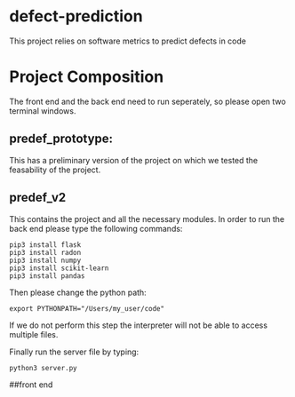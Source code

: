 # defect-prediction
This project relies on software metrics to predict defects in code
# Project Composition
The front end and the back end need to run seperately, so please open two terminal windows. 
## predef_prototype:
This has a preliminary version of the project on which we tested the feasability of the project.
## predef_v2
This contains the project and all the necessary modules. In order to run the back end please type the following commands:
```
pip3 install flask 
pip3 install radon
pip3 install numpy
pip3 install scikit-learn
pip3 install pandas
```

Then please change the python path:
```
export PYTHONPATH="/Users/my_user/code"
```
If we do not perform this step the interpreter will not be able to access multiple files.

Finally run the server file by typing:

```
python3 server.py
```
##front end
